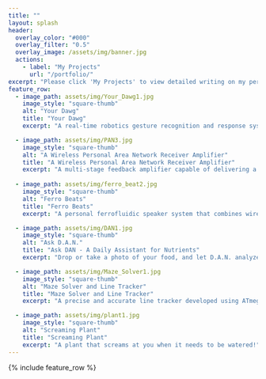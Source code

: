 ```yaml
---
title: ""
layout: splash
header:
  overlay_color: "#000"
  overlay_filter: "0.5"
  overlay_image: /assets/img/banner.jpg
  actions:
    - label: "My Projects"
      url: "/portfolio/"
excerpt: "Please click 'My Projects' to view detailed writing on my personal and academic projects!"
feature_row:
  - image_path: assets/img/Your_Dawg1.jpg
    image_style: "square-thumb"
    alt: "Your Dawg"
    title: "Your Dawg"
    excerpt: "A real-time robotics gesture recognition and response system mimicking a well-trained pet dog."

  - image_path: assets/img/PAN3.jpg
    image_style: "square-thumb"
    alt: "A Wireless Personal Area Network Receiver Amplifier"
    title: "A Wireless Personal Area Network Receiver Amplifier"
    excerpt: "A multi-stage feedback amplifier capable of delivering a gain of 65 dB and a bandwidth of at least 100 kHz to 5.8 MHz."
  
  - image_path: assets/img/ferro_beat2.jpg
    image_style: "square-thumb"
    alt: "Ferro Beats"
    title: "Ferro Beats"
    excerpt: "A personal ferrofluidic speaker system that combines wireless audio playback with dynamic visual output."

  - image_path: assets/img/DAN1.jpg
    image_style: "square-thumb"
    alt: "Ask D.A.N."
    title: "Ask DAN - A Daily Assistant for Nutrients"
    excerpt: "Drop or take a photo of your food, and let D.A.N. analyze the nutrients and calories for you!"

  - image_path: assets/img/Maze_Solver1.jpg
    image_style: "square-thumb"
    alt: "Maze Solver and Line Tracker"
    title: "Maze Solver and Line Tracker"
    excerpt: "A precise and accurate line tracker developed using ATmega32u4 Pololu robot."

  - image_path: assets/img/plant1.jpg
    image_style: "square-thumb"
    alt: "Screaming Plant"
    title: "Screaming Plant"
    excerpt: "A plant that screams at you when it needs to be watered!"
---
```


{% include feature_row %}

